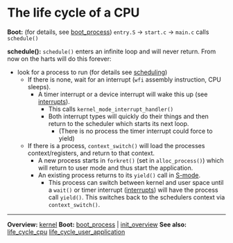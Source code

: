 # The life cycle of a CPU

**Boot:** (for details, see [boot_process](boot_process.md))
`entry.S` -> `start.c` -> `main.c` calls `schedule()` 

**schedule():**
`schedule()` enters an infinite loop and will never return.
From now on the harts will do this forever:

- look for a process to run (for details see [scheduling](../processes/scheduling.md))
	- If there is none, wait for an interrupt (`wfi` assembly instruction, CPU sleeps). 
		- A timer interrupt or a device interrupt will wake this up (see [interrupts](../interrupts/interrupts.md)).
			- This calls `kernel_mode_interrupt_handler()`
			- Both interrupt types will quickly do their things and then return to the scheduler which starts its next loop.
				- (There is no process the timer interrupt could force to yield)
	- If there is a process, `context_switch()` will load the processes context/registers, and return to that context.
		- A new process starts in `forkret()` (set in `alloc_process()`) which will return to user mode and thus start the application.
		- An existing process returns to its `yield()` call in [S-mode](../../riscv/S-mode.md).
			- This process can switch between kernel and user space until a `wait()` or timer interrupt ([interrupts](../interrupts/interrupts.md)) will have the process call `yield()`. This switches back to the schedulers context via `context_switch()`.


---
**Overview:** [kernel](../kernel.md)
**Boot:**
[boot_process](boot_process.md) | [init_overview](init_overview.md)
**See also:**
[life_cycle_cpu](life_cycle_cpu.md) [life_cycle_user_application](life_cycle_user_application.md)
